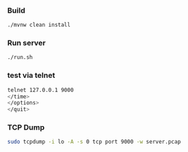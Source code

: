 ### Build 
```bash
./mvnw clean install 
```
### Run server
```bash
./run.sh
```
### test via telnet
```bash
telnet 127.0.0.1 9000
</time>
</options>
</quit>
```
### TCP Dump
```bash
sudo tcpdump -i lo -A -s 0 tcp port 9000 -w server.pcap 
```